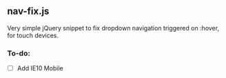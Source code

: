 ## nav-fix.js

Very simple jQuery snippet to fix dropdown navigation triggered on :hover, for touch devices.

### To-do: 

-[ ] Add IE10 Mobile
